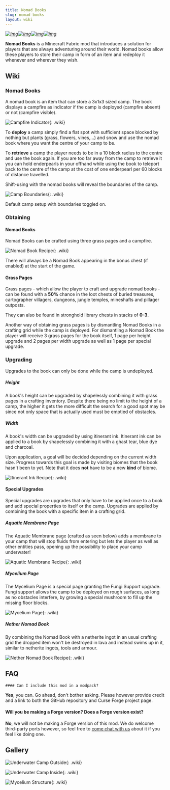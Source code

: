 ```yaml
---
title: Nomad Books
slug: nomad-books
layout: wiki
---
```

*[![img](https://img.shields.io/discord/292744693803122688?color=informational&label=Ladysnake&logo=Discord)](https://ladysnake.glitch.me)[![img](http://cf.way2muchnoise.eu/full_nomad-books_downloads.svg)](https://www.curseforge.com/minecraft/mc-mods/nomad-books)[![img](http://cf.way2muchnoise.eu/versions/minecraft_nomad-books_latest.svg)](https://www.curseforge.com/minecraft/mc-mods/nomad-books)[![img](https://img.shields.io/github/last-commit/ladysnake/nomad-books)](https://github.com/ladysnake/nomad-books/commits/main)*

**Nomad Books** is a Minecraft Fabric mod that introduces a solution for players that are always adventuring around their world. Nomad books 
allow these players to store their camp in form of an item and redeploy it 
whenever and wherever they wish.

## Wiki

### Nomad Books


A nomad book is an item that can store a 3x1x3 sized camp. The book displays a campfire as indicator if the camp is deployed (campfire absent) or not (campfire visible).

![Campfire Indicator](nomad-books/CampfireIndicator.png){: .wiki}


To **deploy** a camp simply find a flat spot with sufficient space blocked by nothing but plants (grass, flowers, vines,...) and snow and use the nomad book where you want the centre of your camp to be.

To **retrieve** a camp the player needs to be in a 10 block radius to the centre and use the book again. If you are too far away from the camp to retrieve it you can hold enderpearls in your offhand while using the book to teleport back to the centre of the camp at the cost of one enderpearl per 60 blocks of distance travelled.


Shift-using with the nomad books will reveal the boundaries of the camp.

![Camp Boundaries](nomad-books/CampBoundaries.png){: .wiki}

Default camp setup with boundaries toggled on.

### Obtaining

#### Nomad Books

Nomad Books can be crafted using three grass pages and a campfire.

![Nomad Book Recipe](nomad-books/NomadBookRecipe.png){: .wiki}

There will always be a Nomad Book appearing in the bonus chest (if enabled) at the start of the game.

#### Grass Pages

Grass pages - which allow the player to craft and upgrade nomad books - can be found with a **50%** chance in the loot chests of buried treasures, cartographer villagers,  dungeons, jungle temples, mineshafts and pillager outposts.

They can also be found in stronghold library chests in stacks of **0-3**.

Another way of obtaining grass pages is by dismantling Nomad Books in a crafting grid while the camp is deployed. For dismantling a Nomad Book the player will receive 3 grass pages for the book itself, 1 page per height upgrade and 2 pages per width upgrade as well as 1 page per special upgrade.


### Upgrading


Upgrades to the book can only be done while the camp is undeployed.

##### Height


A book's height can be upgraded by shapelessly combining it with grass pages in a crafting inventory. Despite there being no limit to the height of a camp, the higher it gets the more difficult the search for a good spot may be since not only space that is actually used must be emptied of obstacles.

##### Width


A book's width can be upgraded by using itinerant ink. Itinerant ink can be applied to a book by shapelessly combining it with a ghast tear, blue dye and charcoal.

Upon application, a goal will be decided depending on the current width size. Progress towards this goal is made by visiting biomes that the book hasn't been to yet. Note that it does **not** have to be a new **kind** of biome.

![Itinerant Ink Recipe](nomad-books/ItinerantInkRecipe.png){: .wiki}

#### Special Upgrades


Special upgrades are upgrades that only have to be applied once to a book and add special properties to itself or the camp. Upgrades are applied by combining the book with a specific item in a crafting grid.

##### Aquatic Membrane Page


The Aquatic Membrane page (crafted as seen below) adds a membrane to your camp that will stop fluids from entering but lets the player as well as other entities pass, opening up the possibility to place your camp underwater!

![Aquatic Membrane Recipe](nomad-books/AquaticMembraneRecipe.png){: .wiki}

##### Mycelium Page


The Mycelium Page is a special page granting the Fungi Support upgrade. Fungi support allows the camp to be deployed on rough surfaces, as long as no obstacles interfere, by growing a special mushroom to fill up the missing floor blocks.

![Mycelium Page](nomad-books/MyceliumPage.png){: .wiki}

##### Nether Nomad Book


By combining the Nomad Book with a netherite ingot in an usual crafting grid the dropped item won't be destroyed in lava and instead swims up in it, similar to netherite ingots, tools and armour.

![Nether Nomad Book Recipe](nomad-books/NetherNomadBookRecipe.png){: .wiki}

## FAQ

    #### Can I include this mod in a modpack?

**Yes**, you can. Go ahead, don't bother asking. Please  however provide credit and a link to both the GitHub repository and  Curse Forge project page.

#### Will you be making a Forge version? Does a Forge version exist?

**No**, we will not be making a Forge version of this mod. We do welcome third-party ports however, so feel free to [come chat with us](https://ladysnake.glitch.me) about it if you feel like doing one.

## Gallery

![Underwater Camp Outside](nomad-books/UnderwaterCamp.png){: .wiki}

![Underwater Camp Inside](nomad-books/UnderwaterCamp2.png){: .wiki}

![Mycelium Structure](nomad-books/MyceliumStructure.png){: .wiki}